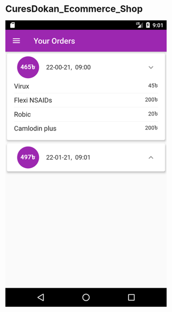 # CuresDokan_Ecommerce_Shop
 
![first image](https://github.com/hadiuzzaman524/CuresDokan_Ecommerce_Shop/blob/main/Screenshot_1611327681.png?v=4&s=100)

